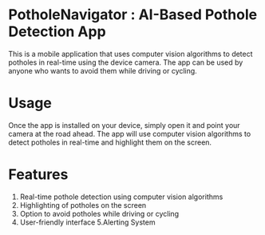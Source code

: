 
# PotholeNavigator :  AI-Based Pothole Detection App
This is a mobile application that uses computer vision algorithms to detect potholes in real-time using the device camera. The app can be used by anyone who wants to avoid them while driving or cycling.

# Usage
Once the app is installed on your device, simply open it and point your camera at the road ahead. The app will use computer vision algorithms to detect potholes in real-time and highlight them on the screen. 

# Features
1. Real-time pothole detection using computer vision algorithms
2. Highlighting of potholes on the screen
3. Option to avoid potholes while driving or cycling
4. User-friendly interface
5.Alerting System
